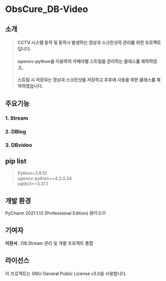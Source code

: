 # ObsCure_DB-Video
## 소개
 > #### CCTV 시스템 동작 및 동작시 발생하는 영상과 스크린샷의 관리를 위한 프로젝트 입니다.  
 > #### opencv-python을 이용하여 카메라별 스트림을 관리하는 클래스를 제작하였고,  
 > #### 스트림 시 저장되는 영상과 스크린샷을 저장하고 추후에 사용을 위한 클래스를 제작하였습니다.  
## 주요기능
### 1. Stream
### 2. DBlog
### 3. DBvideo
## pip list
> Python=3.8.10  
> opencv-python==4.2.0.34  
> sqlite3==3.31.1  
## 개발 환경
PyCharm 2021.1.13 (Professional Edition) @11.0.11
## 기여자
**이찬서** : DB,Stream 관리 및 개별 프로젝트 통합
## 라이선스
이 프로젝트는 GNU General Public License v3.0을 사용합니다.
